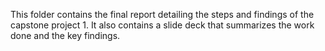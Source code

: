 This folder contains the final report detailing the steps and findings of the capstone project 1. It also contains a slide deck that summarizes the work done and the key findings.
